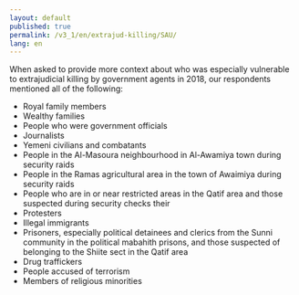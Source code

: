 ```yaml
---
layout: default
published: true
permalink: /v3_1/en/extrajud-killing/SAU/
lang: en
---
```


When asked to provide more context about who was especially vulnerable to extrajudicial killing by government agents in 2018, our respondents mentioned all of the following:
-	Royal family members
-	Wealthy families
-	People who were government officials
-	Journalists
-	Yemeni civilians and combatants
-	People in the Al-Masoura neighbourhood in Al-Awamiya town during security raids
-	People in the Ramas agricultural area in the town of Awaimiya during security raids
-	People who are in or near restricted areas in the Qatif area and those suspected during security checks their
-	Protesters
-	Illegal immigrants
-	Prisoners, especially political detainees and clerics from the Sunni community in the political mabahith prisons, and those suspected of belonging to the Shiite sect in the Qatif area 
-	Drug traffickers
-	People accused of terrorism
-	Members of religious minorities

